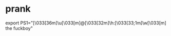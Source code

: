 # prank

export PS1="\[\033[36m\]\u\[\033[m\]@\[\033[32m\]\h:\[\033[33;1m\]\w\[\033[m\] the fuckboy"
